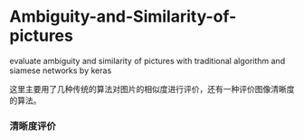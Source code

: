 # Ambiguity-and-Similarity-of-pictures
evaluate ambiguity and similarity of pictures with traditional algorithm and siamese networks by keras

这里主要用了几种传统的算法对图片的相似度进行评价，还有一种评价图像清晰度的算法。
### 清晰度评价  
 

